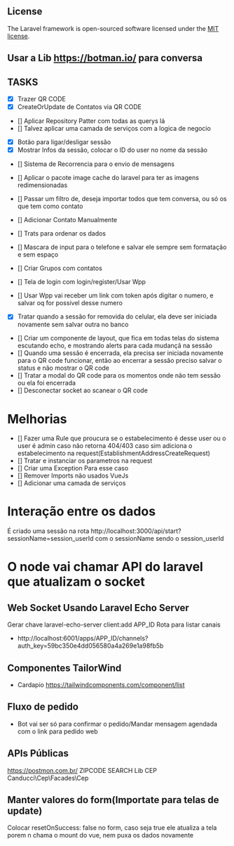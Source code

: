 ## License

The Laravel framework is open-sourced software licensed under the [MIT license](https://opensource.org/licenses/MIT).

## Usar a Lib https://botman.io/ para conversa
## TASKS
- [X] Trazer QR CODE
- [X] CreateOrUpdate de Contatos via QR CODE

- [] Aplicar Repository Patter com todas as querys lá
- [] Talvez aplicar uma camada de serviços com a logica de negocio 

- [x] Botão para ligar/desligar sessão
- [x] Mostrar Infos da sessão, colocar o ID do user no nome da sessão
- [] Sistema de Recorrencia para o envio de mensagens
- [] Aplicar o pacote image cache do laravel para ter as imagens redimensionadas
- [] Passar um filtro de, deseja importar todos que tem conversa, ou só os que tem como contato
- [] Adicionar Contato Manualmente
- [] Trats para ordenar os dados
- [] Mascara de input para o telefone e salvar ele sempre sem formatação e sem espaço
- [] Criar Grupos com contatos

- [] Tela de login com login/register/Usar Wpp 
- [] Usar Wpp vai receber um link com token após digitar o numero, e salvar oq for possivel desse numero
- [X] Tratar quando a sessão for removida do celular, ela deve ser iniciada novamente sem salvar outra no banco
- [] Criar um componente de layout, que fica em todas telas do sistema escutando echo, e mostrando alerts para cada mudançã na sessão
- [] Quando uma sessão é encerrada, ela precisa ser iniciada novamente para o QR code funcionar, então ao encerrar a sessão preciso salvar o status e não mostrar o QR code
- [] Tratar a modal do QR code para os momentos onde não tem sessão ou ela foi encerrada
- [] Desconectar socket ao scanear o QR code

# Melhorias
- [] Fazer uma Rule que proucura se o estabelecimento é desse user ou o user é admin caso não retorna 404/403 caso sim adiciona o estabelecimento na request(EstablishmentAddressCreateRequest)
- [] Tratar e instanciar os parametros na request
- [] Criar uma Exception Para esse caso
- [] Remover Imports não usados VueJs
- [] Adicionar uma camada de serviços

# Interação entre os dados 
É criado uma sessão na rota http://localhost:3000/api/start?sessionName=session_userId 
com o sessionName sendo o session_userId


# O node vai chamar API do laravel que atualizam o socket
## Web Socket Usando Laravel Echo Server
Gerar chave laravel-echo-server client:add APP_ID
Rota para listar canais
- http://localhost:6001/apps/APP_ID/channels?auth_key=59bc350e4dd056580a4a269e1a98fb5b



## Componentes TailorWind
- Cardapio https://tailwindcomponents.com/component/list


## Fluxo de pedido
- Bot vai ser só para confirmar o pedido/Mandar mensagem agendada com o link para pedido web

## APIs Públicas
https://postmon.com.br/ ZIPCODE SEARCH
Lib CEP Canducci\Cep\Facades\Cep

## Manter valores do form(Importate para telas de update)
Colocar resetOnSuccess: false no form, caso seja true ele atualiza a tela porem n chama o mount do vue, nem puxa os dados novamente
